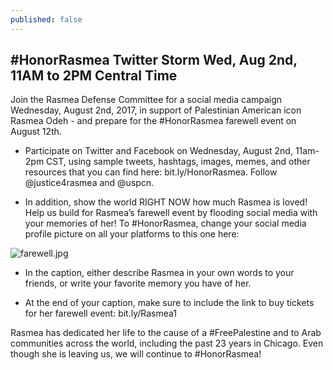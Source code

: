 ```yaml
---
published: false
---
```

## #HonorRasmea Twitter Storm Wed, Aug 2nd, 11AM to 2PM Central Time

Join the Rasmea Defense Committee for a social media campaign Wednesday, August 2nd, 2017, in support of Palestinian American icon Rasmea Odeh - and prepare for the #HonorRasmea farewell event on August 12th.

- Participate on Twitter and Facebook on Wednesday, August 2nd, 11am-2pm CST, using sample tweets, hashtags, images, memes, and other resources that you can find here: bit.ly/HonorRasmea. Follow @justice4rasmea and @uspcn.

- In addition, show the world RIGHT NOW how much Rasmea is loved! Help us build for Rasmea’s farewell event by flooding social media with your memories of her!  To #HonorRasmea, change your social media profile picture on all your platforms to this one here:

![farewell.jpg]({{site.baseurl}}/assets/img/farewell.jpg)

- In the caption, either describe Rasmea in your own words to your friends, or write your favorite memory you have of her.

- At the end of your caption, make sure to include the link to buy tickets for her farewell event: bit.ly/Rasmea1

Rasmea has dedicated her life to the cause of a #FreePalestine and to Arab communities across the world, including the past 23 years in Chicago. Even though she is leaving us, we will continue to #HonorRasmea!

